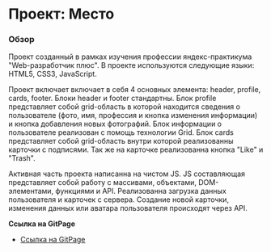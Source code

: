 # Проект: Место

### Обзор

Проект созданный в рамках изучения профессии яндекс-практикума "Web-разработчик плюс".
В проекте используются следующие языки: HTML5, CSS3, JavaScript.


Проект включает включает в себя 4 основных элемента: header, profile, cards, footer. Блоки header и footer стандартны.
Блок profile представляет собой grid-область в которой находится сведения о пользователе (фото, имя, профессия и кнопка изменения информации) и кнопка добавления новых фотографий. Блок информации о пользователе реализован с помощь технологии Grid.
Блок cards представляет собой grid-область внутри которой реализованны карточки с подписями. Так же на карточке реализованна кнопка "Like" и "Trash".

Активная часть проекта написанна на чистом JS. JS cоставляющая представляет собой работу с массивами,  объектами, DOM-элементами, функциями и API. Реализованна загрузка данных пользователя и карточек с сервера. Создание новой карточки, изменения данных или аватара пользователя происходят через API. 

**Ссылка на GitPage**

* [Ссылка на GitPage](https://eremenkop.github.io/mesto-project/)

